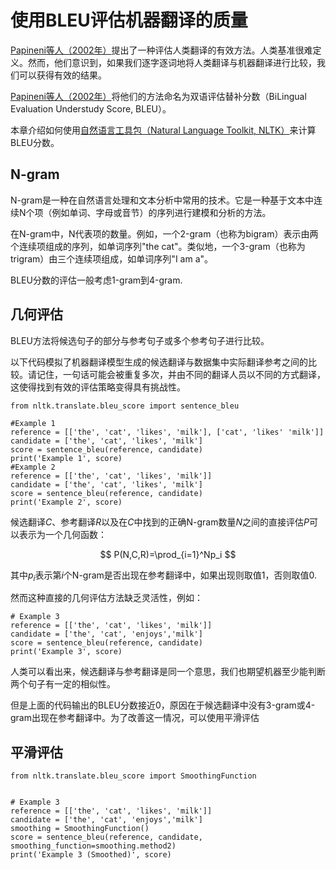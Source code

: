 # 使用BLEU评估机器翻译的质量

[Papineni等人（2002年）](https://aclanthology.org/P02-1040.pdf)提出了一种评估人类翻译的有效方法。人类基准很难定义。然而，他们意识到，如果我们逐字逐词地将人类翻译与机器翻译进行比较，我们可以获得有效的结果。

[Papineni等人（2002年）](https://aclanthology.org/P02-1040.pdf)将他们的方法命名为双语评估替补分数（BiLingual Evaluation Understudy Score, BLEU）。

本章介绍如何使用[自然语言工具包（Natural Language Toolkit, NLTK）](http://www.nltk.org/api/nltk.translate.html#nltk.translate.bleu_score.sentence_bleu)来计算BLEU分数。

## N-gram

N-gram是一种在自然语言处理和文本分析中常用的技术。它是一种基于文本中连续N个项（例如单词、字母或音节）的序列进行建模和分析的方法。

在N-gram中，N代表项的数量。例如，一个2-gram（也称为bigram）表示由两个连续项组成的序列，如单词序列"the cat"。类似地，一个3-gram（也称为trigram）由三个连续项组成，如单词序列"I am a"。

BLEU分数的评估一般考虑1-gram到4-gram.

## 几何评估

BLEU方法将候选句子的部分与参考句子或多个参考句子进行比较。

以下代码模拟了机器翻译模型生成的候选翻译与数据集中实际翻译参考之间的比较。请记住，一句话可能会被重复多次，并由不同的翻译人员以不同的方式翻译，这使得找到有效的评估策略变得具有挑战性。

```{.python .input}
from nltk.translate.bleu_score import sentence_bleu

#Example 1
reference = [['the', 'cat', 'likes', 'milk'], ['cat', 'likes' 'milk']]
candidate = ['the', 'cat', 'likes', 'milk']
score = sentence_bleu(reference, candidate)
print('Example 1', score)
#Example 2
reference = [['the', 'cat', 'likes', 'milk']]
candidate = ['the', 'cat', 'likes', 'milk']
score = sentence_bleu(reference, candidate)
print('Example 2', score)
```

候选翻译$C$、参考翻译$R$以及在$C$中找到的正确N-gram数量$N$之间的直接评估$P$可以表示为一个几何函数：

$$
P(N,C,R)=\prod_{i=1}^Np_i
$$

其中$p_i$表示第$i$个N-gram是否出现在参考翻译中，如果出现则取值1，否则取值0.

然而这种直接的几何评估方法缺乏灵活性，例如：

```{.python .input}
# Example 3
reference = [['the', 'cat', 'likes', 'milk']]
candidate = ['the', 'cat', 'enjoys','milk']
score = sentence_bleu(reference, candidate)
print('Example 3', score)
```

人类可以看出来，候选翻译与参考翻译是同一个意思，我们也期望机器至少能判断两个句子有一定的相似性。

但是上面的代码输出的BLEU分数接近0，原因在于候选翻译中没有3-gram或4-gram出现在参考翻译中。为了改善这一情况，可以使用平滑评估

## 平滑评估

```{.python .input}
from nltk.translate.bleu_score import SmoothingFunction


# Example 3
reference = [['the', 'cat', 'likes', 'milk']]
candidate = ['the', 'cat', 'enjoys','milk']
smoothing = SmoothingFunction()
score = sentence_bleu(reference, candidate, smoothing_function=smoothing.method2)
print('Example 3 (Smoothed)', score)
```
